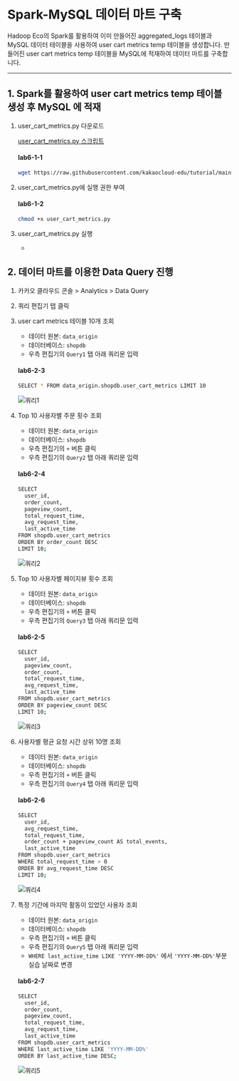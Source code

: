 # Spark-MySQL 데이터 마트 구축

Hadoop Eco의 Spark를 활용하여 이미 만들어진 aggregated_logs 테이블과 MySQL 데이터 테이블을 사용하여 user cart metrics temp 테이블을 생성합니다. 만들어진 user cart metrics temp 테이블을 MySQL에 적재하여 데이터 마트를 구축합니다.

---
## 1. Spark를 활용하여 user cart metrics temp 테이블 생성 후 MySQL 에 적재 
1. user_cart_metrics.py 다운로드

   [ user_cart_metrics.py 스크립트 ](https://github.com/kakaocloud-edu/tutorial/blob/main/DataAnalyzeCourse/src/day2/Lab06/user_cart_metrics.py)

    #### **lab6-1-1**

    ```bash
    wget https://raw.githubusercontent.com/kakaocloud-edu/tutorial/main/DataAnalyzeCourse/src/day2/Lab06/user_cart_metrics.py
    ```

2. user_cart_metrics.py에 실행 권한 부여

    #### **lab6-1-2**

    ```bash
    chmod +x user_cart_metrics.py
    ```

3. user_cart_metrics.py 실행

    - 



## 2. 데이터 마트를 이용한 Data Query 진행

1. 카카오 클라우드 콘솔 > Analytics > Data Query
2. 쿼리 편집기 탭 클릭
3. user cart metrics 테이블 10개 조회
    - 데이터 원본: `data_origin`
    - 데이터베이스: `shopdb`
    - 우측 편집기의 `Query1` 탭 아래 쿼리문 입력

    #### **lab6-2-3**

    ```bash
    SELECT * FROM data_origin.shopdb.user_cart_metrics LIMIT 10
    ```
    
    ![쿼리1](https://github.com/user-attachments/assets/4c7ef33f-fdc5-4d58-9fe6-3ed2beb34836)

4. Top 10 사용자별 주문 횟수 조회
    - 데이터 원본: `data_origin`
    - 데이터베이스: `shopdb`
    - 우측 편집기의 `+` 버튼 클릭
    - 우측 편집기의 `Query2` 탭 아래 쿼리문 입력

    #### **lab6-2-4**

    ```bash
    SELECT
      user_id,
      order_count,
      pageview_count,
      total_request_time,
      avg_request_time,
      last_active_time
    FROM shopdb.user_cart_metrics
    ORDER BY order_count DESC
    LIMIT 10;
    ```
    
    ![쿼리2](https://github.com/user-attachments/assets/6e9e3a73-810d-4a14-bd77-526539996f23)

5. Top 10 사용자별 페이지뷰 횟수 조회
    - 데이터 원본: `data_origin`
    - 데이터베이스: `shopdb`
    - 우측 편집기의 `+` 버튼 클릭
    - 우측 편집기의 `Query3` 탭 아래 쿼리문 입력

    #### **lab6-2-5**

    ```bash
    SELECT
      user_id,
      pageview_count,
      order_count,
      total_request_time,
      avg_request_time,
      last_active_time
    FROM shopdb.user_cart_metrics
    ORDER BY pageview_count DESC
    LIMIT 10;
    ```
    
    ![쿼리3](https://github.com/user-attachments/assets/11a4d8a7-5ba0-4b15-b41c-fb5bc98e5ae8)

6. 사용자별 평균 요청 시간 상위 10명 조회
    - 데이터 원본: `data_origin`
    - 데이터베이스: `shopdb`
    - 우측 편집기의 `+` 버튼 클릭
    - 우측 편집기의 `Query4` 탭 아래 쿼리문 입력

    #### **lab6-2-6**

    ```bash
    SELECT
      user_id,
      avg_request_time,
      total_request_time,
      order_count + pageview_count AS total_events,
      last_active_time
    FROM shopdb.user_cart_metrics
    WHERE total_request_time > 0 
    ORDER BY avg_request_time DESC
    LIMIT 10;
    ```
    
    ![쿼리4](https://github.com/user-attachments/assets/6121261c-486f-45ee-b3dc-8c19489c00b2)

7. 특정 기간에 마지막 활동이 있었던 사용자 조회
    - 데이터 원본: `data_origin`
    - 데이터베이스: `shopdb`
    - 우측 편집기의 `+` 버튼 클릭
    - 우측 편집기의 `Query5` 탭 아래 쿼리문 입력
    - `WHERE last_active_time LIKE 'YYYY-MM-DD%'` 에서 `'YYYY-MM-DD%'`부분 실습 날짜로 변경

    #### **lab6-2-7**

    ```bash
    SELECT
      user_id,
      order_count,
      pageview_count,
      total_request_time,
      avg_request_time,
      last_active_time
    FROM shopdb.user_cart_metrics
    WHERE last_active_time LIKE 'YYYY-MM-DD%'
    ORDER BY last_active_time DESC;
    ```

    ![쿼리5](https://github.com/user-attachments/assets/b593cefb-49e3-41c1-9f2b-148be17bbf39)





